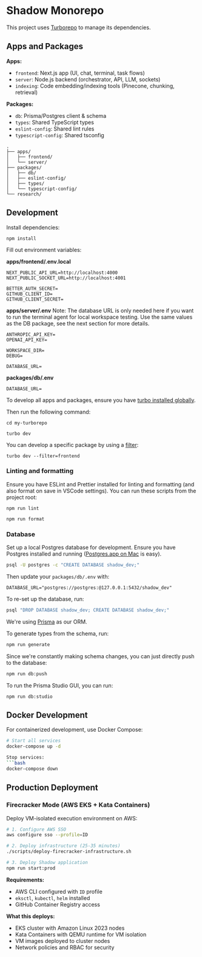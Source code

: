 # Shadow Monorepo

This project uses [Turborepo](https://turborepo.com/docs) to manage its dependencies.

## Apps and Packages

**Apps:**

- `frontend`: Next.js app (UI, chat, terminal, task flows)
- `server`: Node.js backend (orchestrator, API, LLM, sockets)
- `indexing`: Code embedding/indexing tools (Pinecone, chunking, retrieval)

**Packages:**

- `db`: Prisma/Postgres client & schema
- `types`: Shared TypeScript types
- `eslint-config`: Shared lint rules
- `typescript-config`: Shared tsconfig

```
.
├── apps/
│   ├── frontend/
│   └── server/
├── packages/
│   ├── db/
│   ├── eslint-config/
│   ├── types/
│   └── typescript-config/
└── research/
```

## Development

Install dependencies:

```
npm install
```

Fill out environment variables:

**apps/frontend/.env.local**

```
NEXT_PUBLIC_API_URL=http://localhost:4000
NEXT_PUBLIC_SOCKET_URL=http://localhost:4001

BETTER_AUTH_SECRET=
GITHUB_CLIENT_ID=
GITHUB_CLIENT_SECRET=
```

**apps/server/.env**
Note: The database URL is only needed here if you want to run the terminal agent for local workspace testing. Use the same values as the DB package, see the next section for more details.

```
ANTHROPIC_API_KEY=
OPENAI_API_KEY=

WORKSPACE_DIR=
DEBUG=

DATABASE_URL=
```

**packages/db/.env**

```
DATABASE_URL=
```

To develop all apps and packages, ensure you have [turbo installed globally](<(https://turborepo.com/docs/getting-started/installation#global-installation)>).

Then run the following command:

```
cd my-turborepo

turbo dev
```

You can develop a specific package by using a [filter](https://turborepo.com/docs/crafting-your-repository/running-tasks#using-filters):

```
turbo dev --filter=frontend
```

### Linting and formatting

Ensure you have ESLint and Prettier installed for linting and formatting (and also format on save in VSCode settings). You can run these scripts from the project root:

```
npm run lint

npm run format
```

### Database

Set up a local Postgres database for development. Ensure you have Postgres installed and running ([Postgres.app on Mac](https://postgresapp.com/) is easy).

```bash
psql -U postgres -c "CREATE DATABASE shadow_dev;"
```

Then update your `packages/db/.env` with:

```
DATABASE_URL="postgres://postgres:@127.0.0.1:5432/shadow_dev"
```

To re-set up the database, run:

```bash
psql "DROP DATABASE shadow_dev; CREATE DATABASE shadow_dev;"
```

We're using [Prisma](https://www.prisma.io/) as our ORM.

To generate types from the schema, run:

```bash
npm run generate
```

Since we're constantly making schema changes, you can just directly push to the database:

```bash
npm run db:push
```

To run the Prisma Studio GUI, you can run:

```
npm run db:studio
```

## Docker Development

For containerized development, use Docker Compose:

```bash
# Start all services
docker-compose up -d

Stop services:
```bash
docker-compose down
```

## Production Deployment

### Firecracker Mode (AWS EKS + Kata Containers)

Deploy VM-isolated execution environment on AWS:

```bash
# 1. Configure AWS SSO
aws configure sso --profile=ID

# 2. Deploy infrastructure (25-35 minutes)
./scripts/deploy-firecracker-infrastructure.sh

# 3. Deploy Shadow application
npm run start:prod
```

**Requirements:**
- AWS CLI configured with `ID` profile
- `eksctl`, `kubectl`, `helm` installed
- GitHub Container Registry access

**What this deploys:**
- EKS cluster with Amazon Linux 2023 nodes
- Kata Containers with QEMU runtime for VM isolation
- VM images deployed to cluster nodes
- Network policies and RBAC for security
